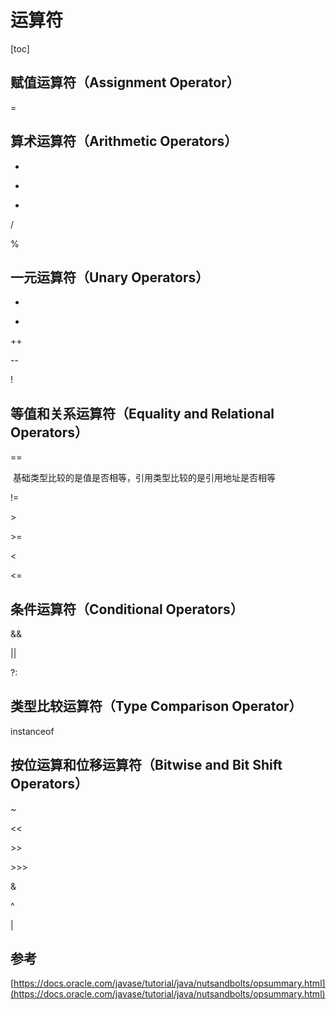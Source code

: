 # 运算符

[toc]

## 赋值运算符（Assignment Operator）

=

## 算术运算符（Arithmetic Operators）

+

-

*

/

%

## 一元运算符（Unary Operators）

+

-

++

--

!

## 等值和关系运算符（Equality and Relational Operators）

==

​	基础类型比较的是值是否相等，引用类型比较的是引用地址是否相等

!=

&gt;

&gt;=

&lt;

&lt;=

## 条件运算符（Conditional Operators）

&&

||

?:

## 类型比较运算符（Type Comparison Operator）

instanceof

## 按位运算和位移运算符（Bitwise and Bit Shift Operators）

~

&lt;&lt;

&gt;&gt;

&gt;&gt;&gt;

&

^

|

## 参考

[https://docs.oracle.com/javase/tutorial/java/nutsandbolts/opsummary.html](https://docs.oracle.com/javase/tutorial/java/nutsandbolts/opsummary.html)